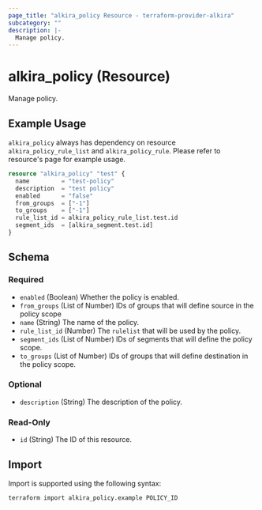 ```yaml
---
page_title: "alkira_policy Resource - terraform-provider-alkira"
subcategory: ""
description: |-
  Manage policy.
---
```


# alkira_policy (Resource)

Manage policy.

## Example Usage

`alkira_policy` always has dependency on resource
`alkira_policy_rule_list` and `alkira_policy_rule`. Please refer to
resource's page for example usage.

```terraform
resource "alkira_policy" "test" {
  name         = "test-policy"
  description  = "test policy"
  enabled      = "false"
  from_groups  = ["-1"]
  to_groups    = ["-1"]
  rule_list_id = alkira_policy_rule_list.test.id
  segment_ids  = [alkira_segment.test.id]
}
```

<!-- schema generated by tfplugindocs -->
## Schema

### Required

- `enabled` (Boolean) Whether the policy is enabled.
- `from_groups` (List of Number) IDs of groups that will define source in the policy scope
- `name` (String) The name of the policy.
- `rule_list_id` (Number) The `rulelist` that will be used by the policy.
- `segment_ids` (List of Number) IDs of segments that will define the policy scope.
- `to_groups` (List of Number) IDs of groups that will define destination in the policy scope.

### Optional

- `description` (String) The description of the policy.

### Read-Only

- `id` (String) The ID of this resource.

## Import

Import is supported using the following syntax:

```shell
terraform import alkira_policy.example POLICY_ID
```
